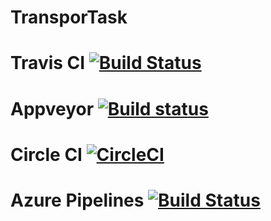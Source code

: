 # TransporTask
# Travis CI [![Build Status](https://travis-ci.org/Kostolom9919/TransportTask.svg?branch=master)](https://travis-ci.org/Kostolom9919/TransportTask)
# Appveyor [![Build status](https://ci.appveyor.com/api/projects/status/sx4ixfw9s1hx8t60?svg=true)](https://ci.appveyor.com/project/Kostolom9919/transporttask)
# Circle CI [![CircleCI](https://circleci.com/gh/Kostolom9919/TransportTask.svg?style=svg)](https://circleci.com/gh/Kostolom9919/TransportTask)
# Azure Pipelines [![Build Status](https://dev.azure.com/kostiabarakov/kostiabarakov/_apis/build/status/Kostolom9919.TransportTask?branchName=master)](https://dev.azure.com/kostiabarakov/kostiabarakov/_build/latest?definitionId=2?branchName=master)
